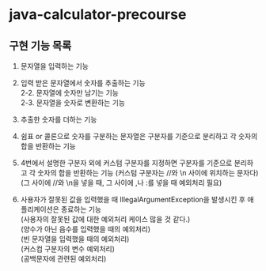 # java-calculator-precourse

구현 기능 목록
-------------

1. 문자열을 입력하는 기능 

2. 입력 받은 문자열에서 숫자를 추출하는 기능   
2-2. 문자열에 숫자만 남기는 기능   
2-3. 문자열을 숫자로 변환하는 기능   

3. 추출한 숫자를 더하는 기능

4. 쉼표 or 콜론으로 숫자를 구분하는 문자열은 구분자를 기준으로 분리하고 각 숫자의 합을 반환하는 기능

5. 4번에서 설명한 구분자 외에 커스텀 구분자를 지정하면 구분자를 기준으로 분리하고 각 숫자의 합을 반환하는 기능
    (커스텀 구분자는 //와 \n 사이에 위치하는 문자다)
    (그 사이에 //와 \n을 넣을 때, 그 사이에 ,나 :를 넣을 때 예외처리 필요)

6. 사용자가 잘못된 값을 입력했을 때 IllegalArgumentException을 발생시킨 후 애플리케이션은 종료하는 기능   
    (사용자의 잘못된 값에 대한 예외처리 케이스 많을 것 같다.)   
    (양수가 아닌 음수를 입력했을 때의 예외처리)   
    (빈 문자열을 입력했을 때의 예외처리)   
    (커스컴 구분자의 변수 예외처리)   
    (공백문자에 관련된 예외처리)   